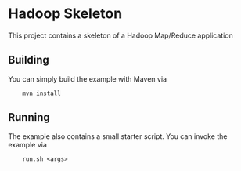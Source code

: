 # Hadoop Skeleton

This project contains a skeleton of a Hadoop Map/Reduce application

## Building

You can simply build the example with Maven via

        mvn install


## Running

The example also contains a small starter script. You can invoke the example via

        run.sh <args>
